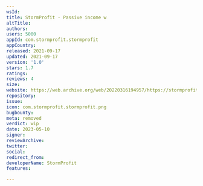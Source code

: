 ```yaml
---
wsId: 
title: StormProfit - Passive income w
altTitle: 
authors: 
users: 5000
appId: com.stormprofit.stormprofit
appCountry: 
released: 2021-09-17
updated: 2021-09-17
version: '1.0'
stars: 1.7
ratings: 
reviews: 4
size: 
website: https://web.archive.org/web/20220316194957/https://stormprofit.trade/
repository: 
issue: 
icon: com.stormprofit.stormprofit.png
bugbounty: 
meta: removed
verdict: wip
date: 2023-05-10
signer: 
reviewArchive: 
twitter: 
social: 
redirect_from: 
developerName: StormProfit
features: 

---
```


